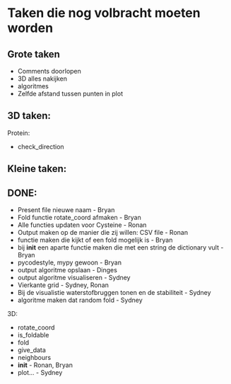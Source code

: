 # Taken die nog volbracht moeten worden

## Grote taken
- Comments doorlopen
- 3D alles nakijken
- algoritmes
- Zelfde afstand tussen punten in plot


## 3D taken:
Protein:
- check_direction

## Kleine taken:


## DONE:
- Present file nieuwe naam - Bryan
- Fold functie rotate_coord afmaken - Bryan
- Alle functies updaten voor Cysteine - Ronan
- Output maken op de manier die zij willen: CSV file - Ronan
- functie maken die kijkt of een fold mogelijk is - Bryan
- bij __init__ een aparte functie maken die met een string de dictionary vult - Bryan
- pycodestyle, mypy gewoon - Bryan
- output algoritme opslaan - Dinges
- output algoritme visualiseren - Sydney
- Vierkante grid - Sydney, Ronan
- Bij de visualistie waterstofbruggen tonen en de stabiliteit - Sydney
- algoritme maken dat random fold - Sydney

3D:
- rotate_coord
- is_foldable
- fold
- give_data
- neighbours
- __init__ - Ronan, Bryan
- plot... - Sydney
